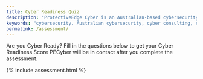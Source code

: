 ```yaml
---
title: Cyber Readiness Quiz
description: "ProtectiveEdge Cyber is an Australian-based cybersecurity consulting firm offering comprehensive services to state and local governments, and SMEs."
keywords: "cybersecurity, Australian cybersecurity, cyber consulting, state government cybersecurity, local government cybersecurity, SME cybersecurity, IRAP, ISM, essential 8, e8, ASD, compliance"
permalink: /assessment/
---
```

Are you Cyber Ready? Fill in the questions below to get your Cyber Readiness Score
PECyber will be in contact after you complete the assessment.

{% include assessment.html %}
